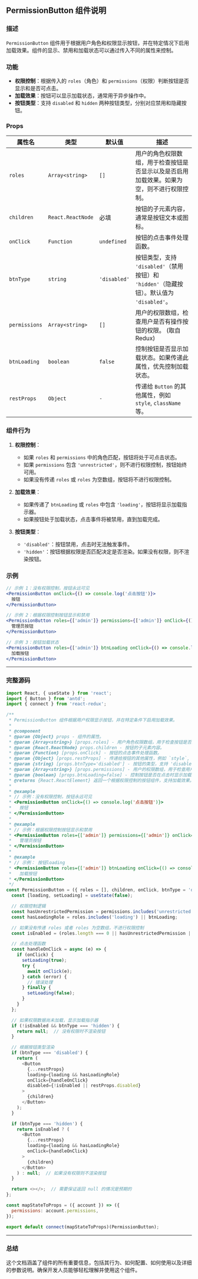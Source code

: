 ## PermissionButton 组件说明

### 描述

`PermissionButton` 组件用于根据用户角色和权限显示按钮，并在特定情况下启用加载效果。组件的显示、禁用和加载状态可以通过传入不同的属性来控制。

### 功能

- **权限控制**：根据传入的 `roles`（角色）和 `permissions`（权限）判断按钮是否显示和是否可点击。
- **加载效果**：按钮可以显示加载状态，通常用于异步操作中。
- **按钮类型**：支持 `disabled` 和 `hidden` 两种按钮类型，分别对应禁用和隐藏按钮。

### Props

|属性名|类型|默认值|描述|
|---|---|---|---|
|`roles`|`Array<string>`|`[]`|用户的角色权限数组，用于检查按钮是否显示以及是否启用加载效果。如果为空，则不进行权限控制。|
|`children`|`React.ReactNode`|必填|按钮的子元素内容，通常是按钮文本或图标。|
|`onClick`|`Function`|`undefined`|按钮的点击事件处理函数。|
|`btnType`|`string`|`'disabled'`|按钮类型，支持 `'disabled'`（禁用按钮）和 `'hidden'`（隐藏按钮）。默认值为 `'disabled'`。|
|`permissions`|`Array<string>`|`[]`|用户的权限数组，检查用户是否有操作按钮的权限。 (取自 Redux)|
|`btnLoading`|`boolean`|`false`|控制按钮是否显示加载状态。如果传递此属性，优先控制加载状态。|
|`restProps`|`Object`|`-`|传递给 `Button` 的其他属性，例如 `style`, `className` 等。|

### 组件行为

1. **权限控制**：
    
    - 如果 `roles` 和 `permissions` 中的角色匹配，按钮将处于可点击状态。
    - 如果 `permissions` 包含 `'unrestricted'`，则不进行权限控制，按钮始终可用。
    - 如果没有传递 `roles` 或 `roles` 为空数组，按钮将不进行权限控制。
2. **加载效果**：
    
    - 如果传递了 `btnLoading` 或 `roles` 中包含 `'loading'`，按钮将显示加载指示器。
    - 如果按钮处于加载状态，点击事件将被禁用，直到加载完成。
3. **按钮类型**：
    
    - `'disabled'`：按钮禁用，点击时无法触发事件。
    - `'hidden'`：按钮根据权限是否匹配决定是否渲染。如果没有权限，则不渲染按钮。

### 示例

```jsx
// 示例 1：没有权限控制，按钮永远可见
<PermissionButton onClick={() => console.log('点击按钮')}>
  按钮
</PermissionButton>

// 示例 2：根据权限控制按钮显示和禁用
<PermissionButton roles={['admin']} permissions={['admin']} onClick={() => console.log('点击按钮')}>
  管理员按钮
</PermissionButton>

// 示例 3：按钮加载状态
<PermissionButton roles={['admin']} btnLoading onClick={() => console.log('点击按钮')}>
  加载按钮
</PermissionButton>
```

---

### 完整源码

```javascript
import React, { useState } from 'react';
import { Button } from 'antd';
import { connect } from 'react-redux';

/**
 * PermissionButton 组件根据用户权限显示按钮，并在特定条件下启用加载效果。
 * 
 * @component
 * @param {Object} props - 组件的属性。
 * @param {Array<string>} [props.roles] - 用户角色权限数组，用于检查按钮是否显示及是否启用加载效果。如果数组为空，表示不进行权限控制。
 * @param {React.ReactNode} props.children - 按钮的子元素内容。
 * @param {Function} [props.onClick] - 按钮的点击事件处理函数。
 * @param {Object} [props.restProps] - 传递给按钮的其他属性，例如 `style`, `className` 等。
 * @param {string} [props.btnType='disabled'] - 按钮的类型，支持 'disabled'（禁用按钮）和 'hidden'（隐藏按钮）。默认为 'disabled'。
 * @param {Array<string>} [props.permissions] - 用户的权限数组，用于检查用户是否有操作按钮的权限。如果不传递此参数，则不进行权限控制。(取redux的值)
 * @param {boolean} [props.btnLoading=false] - 控制按钮是否在点击时显示加载状态。如果传递此属性，优先控制加载状态。
 * @returns {React.ReactElement} 返回一个根据权限控制的按钮组件，支持加载效果。
 * 
 * @example
 * // 示例：没有权限控制，按钮永远可见
 * <PermissionButton onClick={() => console.log('点击按钮')}>
 *   按钮
 * </PermissionButton>
 * 
 * @example
 * // 示例：根据权限控制按钮显示和禁用
 * <PermissionButton roles={['admin']} permissions={['admin']} onClick={() => console.log('点击按钮')}>
 *   管理员按钮
 * </PermissionButton>
 * 
 * @example
 * // 示例： 按钮loading
 * <PermissionButton roles={['admin']} btnLoading onClick={() => console.log('点击按钮')}>
 *   加载按钮
 * </PermissionButton>
 */
const PermissionButton = ({ roles = [], children, onClick, btnType = 'disabled', permissions = [], btnLoading, ...restProps }) => {
  const [loading, setLoading] = useState(false);

  // 权限控制逻辑
  const hasUnrestrictedPermission = permissions.includes('unrestricted');
  const hasLoadingRole = roles.includes('loading') || btnLoading;

  // 如果没有传递 roles 或者 roles 为空数组，不进行权限控制
  const isEnabled = (roles.length === 0 || hasUnrestrictedPermission || roles.some(role => permissions.includes(role)));

  // 点击处理函数
  const handleOnClick = async (e) => {
    if (onClick) {
      setLoading(true);
      try {
        await onClick(e);
      } catch (error) {
        // 错误处理
      } finally {
        setLoading(false);
      }
    }
  };

  // 如果权限数据尚未加载，显示加载指示器
  if (!isEnabled && btnType === 'hidden') {
    return null;  // 没有权限时不渲染按钮
  }

  // 根据按钮类型渲染
  if (btnType === 'disabled') {
    return (
      <Button
        {...restProps}
        loading={loading && hasLoadingRole}
        onClick={handleOnClick}
        disabled={!isEnabled || restProps.disabled}
      >
        {children}
      </Button>
    );
  }

  if (btnType === 'hidden') {
    return isEnabled ? (
      <Button
        {...restProps}
        loading={loading && hasLoadingRole}
        onClick={handleOnClick}
      >
        {children}
      </Button>
    ) : null;  // 如果没有权限则不渲染按钮
  }

  return <></>;  // 需要保证返回 null 的情况是预期的
};

const mapStateToProps = ({ account }) => ({
  permissions: account.permissions,
});

export default connect(mapStateToProps)(PermissionButton);
```

---

### 总结

这个文档涵盖了组件的所有重要信息，包括其行为、如何配置、如何使用以及详细的参数说明。确保开发人员能够轻松理解并使用这个组件。